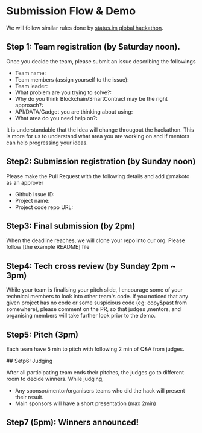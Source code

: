 # Submission Flow & Demo

We will follow similar rules done by [status.im global hackathon]().

## Step 1: Team registration (by Saturday noon).

Once you decide the team, please submit an issue describing the followings

- Team name:
- Team members (assign yourself to the issue):
- Team leader:
- What problem are you trying to solve?:
- Why do you think Blockchain/SmartContract may be the right approach?:
- API/DATA/Gadget you are thinking about using:
- What area do you need help on?:

It is understandable that the idea will change througout the hackathon. This is more for us to understand what area you are working on and if mentors can help progressing your ideas.

## Step2: Submission registration (by Sunday noon)

Please make the Pull Request with the following details and add @makoto as an approver

- Github Issue ID:
- Project name:
- Project code repo URL:

## Step3: Final submission (by 2pm)

When the deadline reaches, we will clone your repo into our org.
Please follow [the example README] file

## Step4: Tech cross review (by Sunday 2pm ~ 3pm)

While your team is finalising your pitch slide, I encourage some of your technical members to look into other team's code. If you noticed that any given project has no code or some suspicious code (eg: copy&past from somewhere), please comment on the PR, so that judges ,mentors, and organising members will take further look prior to the demo.

## Step5: Pitch (3pm)

Each team have 5 min to pitch with following 2 min of Q&A from judges.

## Setp6: Judging

After all participating team ends their pitches, the judges go to different room to decide winners. While judging,

- Any sponsor/mentor/organisers teams who did the hack will present their result.
- Main sponsors will have a short presentation (max 2min)

## Step7 (5pm): Winners announced!
